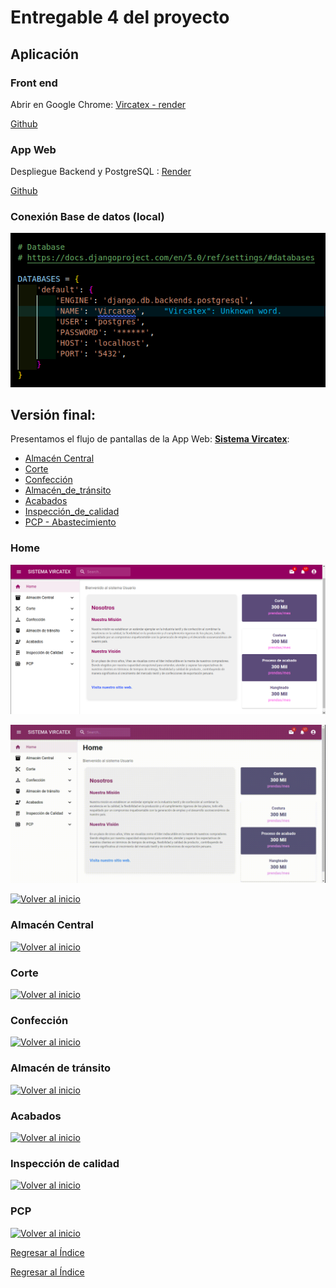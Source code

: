 # Entregable 4 del proyecto
## Aplicación

### Front end
Abrir en Google Chrome: [Vircatex - render](https://sistema-web-v-f.onrender.com/#/acabados/lotes) 

[Github]() 


### App Web
Despliegue Backend y PostgreSQL : [Render](https://render.com/)

[Github]() 

### Conexión Base de datos (local)
![db](../../Entregable%203/db.png)



## Versión final:
Presentamos el flujo de pantallas de la App Web: **[Sistema Vircatex](https://sistema-web-v-f.onrender.com/)**:

- [Almacén Central](#almacén-central)
- [Corte](#corte)
- [Confección](#confección)
- [Almacén_de_tránsito](#almacén-de-tránsito)
- [Acabados](#acabados)
- [Inspección_de_calidad](#inspección-de-calidad)
- [PCP - Abastecimiento](#pcp)


### Home
![Home](./pantallas/home.png)

![Home1](./gif/1.gif)

  [![Volver al inicio](https://img.shields.io/badge/Volver_al_inicio-blue?style=for-the-badge)](#versión-final)

### Almacén Central

  [![Volver al inicio](https://img.shields.io/badge/Volver_al_inicio-blue?style=for-the-badge)](#versión-final)

### Corte

  [![Volver al inicio](https://img.shields.io/badge/Volver_al_inicio-blue?style=for-the-badge)](#versión-final)

### Confección

  [![Volver al inicio](https://img.shields.io/badge/Volver_al_inicio-blue?style=for-the-badge)](#versión-final)
  
### Almacén de tránsito

  [![Volver al inicio](https://img.shields.io/badge/Volver_al_inicio-blue?style=for-the-badge)](#versión-final)

### Acabados

  [![Volver al inicio](https://img.shields.io/badge/Volver_al_inicio-blue?style=for-the-badge)](#versión-final)

### Inspección de calidad

  [![Volver al inicio](https://img.shields.io/badge/Volver_al_inicio-blue?style=for-the-badge)](#versión-final)

### PCP

  [![Volver al inicio](https://img.shields.io/badge/Volver_al_inicio-blue?style=for-the-badge)](#versión-final)


[Regresar al Índice](./indice.md)


[Regresar al Índice](./indice.md)

